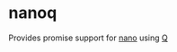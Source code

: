 # nanoq
Provides promise support for [nano](https://github.com/dscape/nano) using [Q](https://github.com/kriskowal/q)

